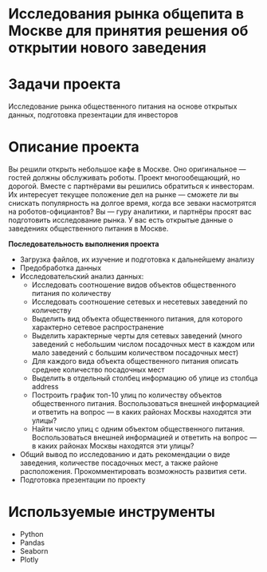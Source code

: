 # Исследования рынка общепита в Москве для принятия решения об открытии нового заведения
# Задачи проекта
Исследование рынка общественного питания на основе открытых данных, подготовка презентации для инвесторов
# Описание проекта
Вы решили открыть небольшое кафе в Москве. Оно оригинальное — гостей должны обслуживать роботы. Проект многообещающий, но дорогой. Вместе с партнёрами вы решились обратиться к инвесторам. Их интересует текущее положение дел на рынке — сможете ли вы снискать популярность на долгое время, когда все зеваки насмотрятся на роботов-официантов? Вы — гуру аналитики, и партнёры просят вас подготовить исследование рынка. У вас есть открытые данные о заведениях общественного питания в Москве.

**Последовательность выполнения проекта**

* Загрузка файлов, их изучение и подготовка к дальнейшему анализу
* Предобработка данных
* Исследовательский анализ данных:
    * Исследовать соотношение видов объектов общественного питания по количеству
    * Исследовать соотношение сетевых и несетевых заведений по количеству
    * Выделить вид объекта общественного питания, для которого характерно сетевое распространение
    * Выделить характерные черты для сетевых заведений (много заведений с небольшим числом посадочных мест в каждом или мало заведений с большим количеством посадочных мест)
    * Для каждого вида объекта общественного питания описать среднее количество посадочных мест
    * Выделить в отдельный столбец информацию об улице из столбца address
    * Построить график топ-10 улиц по количеству объектов общественного питания. Воспользоваться внешней информацией и ответить на вопрос — в каких районах Москвы находятся эти улицы?
    * Найти число улиц с одним объектом общественного питания. Воспользоваться внешней информацией и ответить на вопрос — в каких районах Москвы находятся эти улицы?
* Общий вывод по исследованию и дать рекомендации о виде заведения, количестве посадочных мест, а также районе расположения. Прокомментировать возможность развития сети.
* Подготовка презентации по проекту

# Используемые инструменты
- Python
- Pandas
- Seaborn
- Plotly
